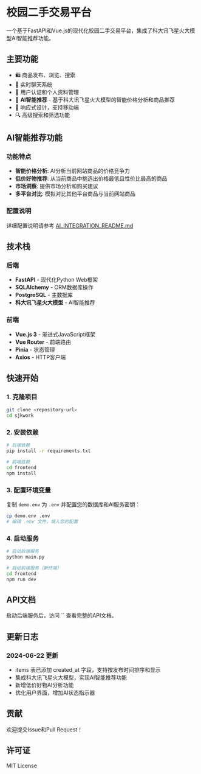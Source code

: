 # 校园二手交易平台

一个基于FastAPI和Vue.js的现代化校园二手交易平台，集成了科大讯飞星火大模型AI智能推荐功能。

## 主要功能

- 🛍️ 商品发布、浏览、搜索
- 💬 实时聊天系统
- 👤 用户认证和个人资料管理
- 🤖 **AI智能推荐** - 基于科大讯飞星火大模型的智能价格分析和商品推荐
- 📱 响应式设计，支持移动端
- 🔍 高级搜索和筛选功能

## AI智能推荐功能

### 功能特点
- **智能价格分析**: AI分析当前网站商品的价格竞争力
- **低价好物推荐**: 从当前商品中挑选出价格最低且性价比最高的商品
- **市场洞察**: 提供市场分析和购买建议
- **多平台对比**: 模拟对比其他平台商品与当前网站商品

### 配置说明
详细配置说明请参考 [AI_INTEGRATION_README.md](./AI_INTEGRATION_README.md)

## 技术栈

### 后端
- **FastAPI** - 现代化Python Web框架
- **SQLAlchemy** - ORM数据库操作
- **PostgreSQL** - 主数据库
- **科大讯飞星火大模型** - AI智能推荐

### 前端
- **Vue.js 3** - 渐进式JavaScript框架
- **Vue Router** - 前端路由
- **Pinia** - 状态管理
- **Axios** - HTTP客户端

## 快速开始

### 1. 克隆项目
```bash
git clone <repository-url>
cd sjkwork
```

### 2. 安装依赖
```bash
# 后端依赖
pip install -r requirements.txt

# 前端依赖
cd frontend
npm install
```

### 3. 配置环境变量
复制 `demo.env` 为 `.env` 并配置您的数据库和AI服务密钥：
```bash
cp demo.env .env
# 编辑 .env 文件，填入您的配置
```

### 4. 启动服务
```bash
# 启动后端服务
python main.py

# 启动前端服务（新终端）
cd frontend
npm run dev
```

## API文档

启动后端服务后，访问 `` 查看完整的API文档。

## 更新日志

### 2024-06-22 更新
- items 表已添加 created_at 字段，支持按发布时间排序和显示
- 集成科大讯飞星火大模型，实现AI智能推荐功能
- 新增低价好物AI分析功能
- 优化用户界面，增加AI状态指示器

## 贡献

欢迎提交Issue和Pull Request！

## 许可证

MIT License 